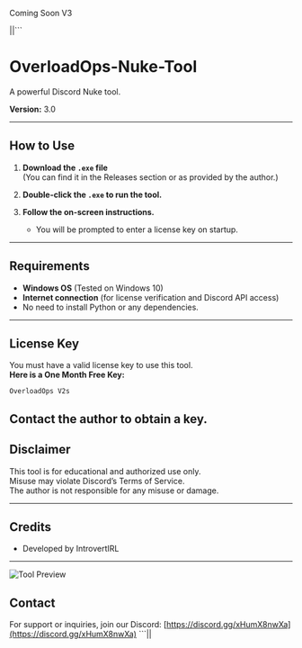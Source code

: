 Coming Soon V3

||```
# OverloadOps-Nuke-Tool
A powerful Discord Nuke tool.

**Version:** 3.0

---

## How to Use

1. **Download the `.exe` file**  
   (You can find it in the Releases section or as provided by the author.)

2. **Double-click the `.exe` to run the tool.**

3. **Follow the on-screen instructions.**  
   - You will be prompted to enter a license key on startup.

---

## Requirements

- **Windows OS** (Tested on Windows 10)
- **Internet connection** (for license verification and Discord API access)
- No need to install Python or any dependencies.

---

## License Key

You must have a valid license key to use this tool.  
**Here is a One Month Free Key:**  
```
OverloadOps V2s  
```

Contact the author to obtain a key.
---

## Disclaimer

This tool is for educational and authorized use only.  
Misuse may violate Discord’s Terms of Service.  
The author is not responsible for any misuse or damage.

---

## Credits

- Developed by IntrovertIRL

---

![Tool Preview](https://github.com/user-attachments/assets/a1f90760-dc21-44eb-b625-3d9b1181a9ae)

## Contact

For support or inquiries, join our Discord: [https://discord.gg/xHumX8nwXa](https://discord.gg/xHumX8nwXa) ```||
